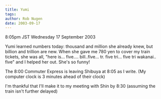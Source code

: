 ```yaml
---
title: Yumi
tags: 
author: Rob Nugen
date: 2003-09-17
---
```


<p class=date>8:05pm JST Wednesday 17 September 2003</p>

<p>Yumi learned numbers today: thousand and million she already knew,
but billion and trillion are new.   When she gave me 780 yen to cover
my train tickets, she was all, "here is... five.... bill..five... tr.
five tri...  five tri wakanai..  five" and I helped her out.  She's so
funny!</p>

<p>The 8:00 Commuter Express is leaving Shibuya at 8:05 as I write.
(My computer clock is 3 minutes ahead of their clock)</p>

<p>I'm thankful that I'll make it to my meeting with Shin by 8:30
(assuming the train isn't further delayed)</p>
